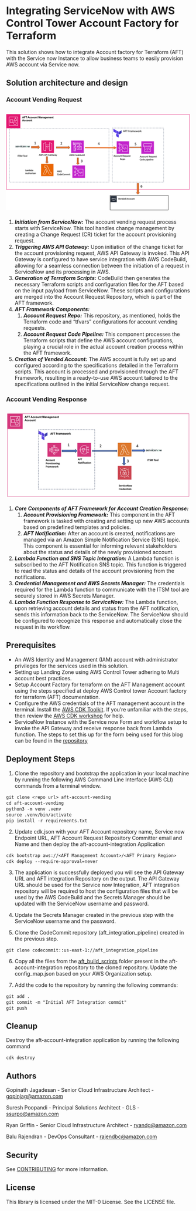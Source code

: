 # Integrating ServiceNow with AWS Control Tower Account Factory for Terraform

This solution shows how to integrate Account factory for Terraform (AFT) with the Service now Instance to allow business teams to easily provision AWS account via Service now. 

## Solution architecture and design

### Account Vending Request

## ![](./images/AFT_Arch_1.png)

1. ***Initiation from ServiceNow:*** The account vending request process starts with ServiceNow. This tool handles change management by creating a Change Request (CR) ticket for the account provisioning request.
2. ***Triggering AWS API Gateway:*** Upon initiation of the change ticket for the account provisioning request, AWS API Gateway is invoked. This API Gateway is configured to have service integration with AWS CodeBuild, allowing for a seamless connection between the initiation of a request in ServiceNow and its processing in AWS.
3. ***Generation of Terraform Scripts:*** CodeBuild then generates the necessary Terraform scripts and configuration files for the AFT based on the input payload from ServiceNow. These scripts and configurations are merged into the Account Request Repository, which is part of the AFT framework.
4.	***AFT Framework Components:***
    1. ***Account Request Repo:*** This repository, as mentioned, holds the Terraform code and “tfvars” configurations for account vending requests.
    2.  ***Account Request Code Pipeline:*** This component processes the Terraform scripts that define the AWS account configurations, playing a  crucial role in the actual account creation process within the AFT framework.
5.	***Creation of Vended Account:*** The AWS account is fully set up and configured according to the specifications detailed in the Terraform scripts. This account is processed and provisioned through the AFT Framework, resulting in a ready-to-use AWS account tailored to the specifications outlined in the initial ServiceNow change request.

### Account Vending Response

## ![](./images/AFT_Arch_2.png)

1. ***Core Components of AFT Framework for Account Creation Response:***
    1. ***Account Provisioning Framework:*** This component in the AFT framework is tasked with creating and setting up new AWS accounts based on predefined templates and policies.
    2. ***AFT Notification:*** After an account is created, notifications are managed via an Amazon Simple Notification Service (SNS) topic. This component is essential for informing relevant stakeholders about the status and details of the newly provisioned account.
2.	***Lambda Function and SNS Topic Integration:*** A Lambda function is subscribed to the AFT Notification SNS topic. This function is triggered to read the status and details of the account provisioning from the notifications.
3.	***Credential Management and AWS Secrets Manager:*** The credentials required for the Lambda function to communicate with the ITSM tool are securely stored in AWS Secrets Manager.
4.	***Lambda Function Response to ServiceNow:*** The Lambda function, upon retrieving account details and status from the AFT notification, sends this information back to the ServiceNow. The ServiceNow should be configured to recognize this response and automatically close the request in its workflow.

## Prerequisites

* An AWS Identity and Management (IAM) account with administrator privileges for the services used in this solution.
* Setting up Landing Zone using AWS Control Tower adhering to Multi account best practices. 
* Setup Account Factory for terraform on the AFT Management account using the steps specified at  deploy AWS Control tower Account factory for terraform (AFT) documentation.
* Configure the AWS credentials of the AFT management account in the terminal. Install the [AWS CDK Toolkit](https://docs.aws.amazon.com/cdk/v2/guide/getting_started.html). If you’re unfamiliar with the steps, then review the [AWS CDK workshop](https://cdkworkshop.com/) for help. 
* ServiceNow Instance with the Service now Form and workflow setup to invoke the API Gateway and receive response back from Lambda function. The steps to set this up for the form being used for this blog can be found in the [repository](./Snow_form_setup/)

## Deployment Steps 

1. Clone the repository and bootstrap the application in your local machine by running the following AWS Command Line Interface (AWS CLI) commands from a terminal window.

```
git clone <repo url> aft-account-vending
cd aft-account-vending
python3 -m venv .venv 
source .venv/bin/activate 
pip install -r requirements.txt
```

2.	Update cdk.json with your AFT Account repository name, Service now Endpoint URL, AFT Account Request Repository Committer email and Name and then deploy the aft-account-integration Application

```
cdk bootstrap aws://<AFT Management Account>/<AFT Primary Region>
cdk deploy --require-approval=never
```

3. The application is successfully deployed you will see the API Gateway URL and AFT integration Repository on the output. The API Gateway URL should be used for the Service now Integration, AFT integration repository will be required to host the configuration files that will be used by the AWS CodeBuild and the Secrets Manager should be updated with the ServiceNow username and password. 

4. Update the Secrets Manager created in the previous step with the ServiceNow username and the password. 

5. Clone the CodeCommit repository (aft_integration_pipeline) created in the previous step.

```
git clone codecommit::us-east-1://aft_integration_pipeline
```

6. Copy all the files from the [aft_build_scripts](https://gitlab.aws.dev/rajendbc/aft-integration/-/tree/main/aft_build_scripts) folder present in the aft-account-integration repository to the cloned repository. Update the config_map.json based on your AWS Organization setup. 

7. Add the code to the repository by running the following commands:

```
git add .
git commit -m "Initial AFT Integration commit"
git push 
```

## Cleanup 

Destroy the aft-account-integration application by running the following command

```
cdk destroy
```
## Authors

Gopinath Jagadesan - Senior Cloud Infrastructure Architect - gopinjag@amazon.com 

Suresh Poopandi - Principal Solutions Architect - GLS - ssurpo@amazon.com

Ryan Griffin - Senior Cloud Infrastructure Architect - ryandg@amazon.com

Balu Rajendran - DevOps Consultant - rajendbc@amazon.com

## Security

See [CONTRIBUTING](CONTRIBUTING.md#security-issue-notifications) for more information.

## License

This library is licensed under the MIT-0 License. See the LICENSE file.
